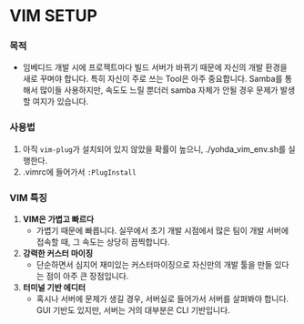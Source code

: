 # VIM SETUP

### 목적 

- 임베디드 개발 시에 프로젝트마다 빌드 서버가 바뀌기 때문에 자신의 개발 환경을 새로 꾸며야 합니다. 특히 자신이 주로 쓰는 Tool은 아주 중요합니다. Samba를 통해서 많이들 사용하지만, 속도도 느릴 뿐더러 samba 자체가 안될 경우 문제가 발생할 여지가 있습니다.  

### 사용법
1. 아직 `vim-plug`가 설치되어 있지 않았을 확률이 높으니, ./yohda_vim_env.sh를 실행한다.
2. .vimrc에 들어가서 `:PlugInstall`

### VIM 특징
 1. **VIM은 가볍고 빠르다**
    - 가볍기 때문에 빠릅니다. 실무에서 초기 개발 시점에서 많은 팀이 개발 서버에 접속할 때, 그 속도는 상당히 끔찍합니다.  
 2. **강력한 커스터 마이징**  
    - 단순하면서 심지어 재미있는 커스터마이징으로 자신만의 개발 툴을 만들 있다는 점이 아주 큰 장점입니다.  
 3. **터미널 기반 에디터**
    - 혹시나 서버에 문제가 생길 경우, 서버실로 들어가서 서버를 살펴봐야 합니다. GUI 기반도 있지만, 서버는 거의 대부분은 CLI 기반입니다.
 
